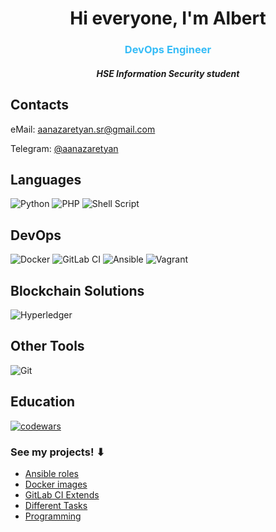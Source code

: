 <h1 align="center">Hi everyone, I'm Albert</h1>
<h3 align="center" style="color:#36BCF7">DevOps Engineer</h3>
<h5 align="center">HSE Information Security student</h5>

Contacts
---
eMail: aanazaretyan.sr@gmail.com

Telegram: [@aanazaretyan](https://t.me/aanazaretyan)

Languages
---
![Python](https://img.shields.io/badge/python-3670A0?style=for-the-badge&logo=python&logoColor=ffdd54)
![PHP](https://img.shields.io/badge/php-%23777BB4.svg?style=for-the-badge&logo=php&logoColor=white)
![Shell Script](https://img.shields.io/badge/shell_script-%23121011.svg?style=for-the-badge&logo=gnu-bash&logoColor=white)

DevOps
---
![Docker](https://img.shields.io/badge/docker-%230db7ed.svg?style=for-the-badge&logo=docker&logoColor=white)
![GitLab CI](https://img.shields.io/badge/gitlab%20ci-%23F05033.svg?style=for-the-badge&logo=gitlab&logoColor=white)
![Ansible](https://img.shields.io/badge/ansible-%231A1918.svg?style=for-the-badge&logo=ansible&logoColor=white)
![Vagrant](https://img.shields.io/badge/vagrant-%231563FF.svg?style=for-the-badge&logo=vagrant&logoColor=white)


Blockchain Solutions
---
![Hyperledger](https://img.shields.io/badge/hyperledger-2F3134?style=for-the-badge&logo=hyperledger&logoColor=white)

Other Tools
---
![Git](https://img.shields.io/badge/git-%23F05033.svg?style=for-the-badge&logo=git&logoColor=white)

Education
---
[![codewars](https://www.codewars.com/users/aanazaretyan/badges/large)](https://www.codewars.com/users/aanazaretyan)

<h3>See my projects!  ⬇</h3>

* [Ansible roles](https://gitlab.com/aanaz/devops-includes/ansible-roles)
* [Docker images](https://gitlab.com/aanaz/devops-includes/docker-images)
* [GitLab CI Extends](https://gitlab.com/aanaz/devops-includes/gitlab-ci-extends)
* [Different Tasks](https://gitlab.com/aanaz/deusops)
* [Programming](https://gitlab.com/aanaz/pet-projects)
